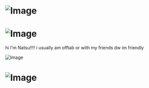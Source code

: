 # ![Image](https://github.com/user-attachments/assets/43b93944-0579-4bf1-9327-89bd95f84a9d)
# ![Image](https://github.com/user-attachments/assets/295de139-aed7-4d37-b4a8-06752b385b17)
 
   hi I'm Natsu!!!!
  i usually am offtab or with my 
    friends dw im friendly

![Image](https://github.com/user-attachments/assets/3d100e46-8085-4165-afcf-19f8bffcbe67)
# ![Image](https://github.com/user-attachments/assets/295de139-aed7-4d37-b4a8-06752b385b17)
